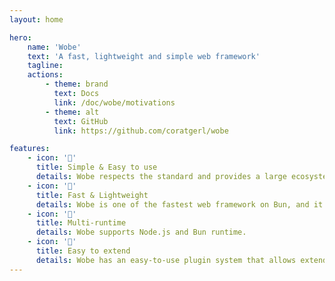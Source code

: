 ```yaml
---
layout: home

hero:
    name: 'Wobe'
    text: 'A fast, lightweight and simple web framework'
    tagline:
    actions:
        - theme: brand
          text: Docs
          link: /doc/wobe/motivations
        - theme: alt
          text: GitHub
          link: https://github.com/coratgerl/wobe

features:
    - icon: '🧩'
      title: Simple & Easy to use
      details: Wobe respects the standard and provides a large ecosystem.
    - icon: '🚀'
      title: Fast & Lightweight
      details: Wobe is one of the fastest web framework on Bun, and it has 0 dependencies.
    - icon: '🔧'
      title: Multi-runtime
      details: Wobe supports Node.js and Bun runtime.
    - icon: '🔌'
      title: Easy to extend
      details: Wobe has an easy-to-use plugin system that allows extending for all your personal use cases.
---
```

